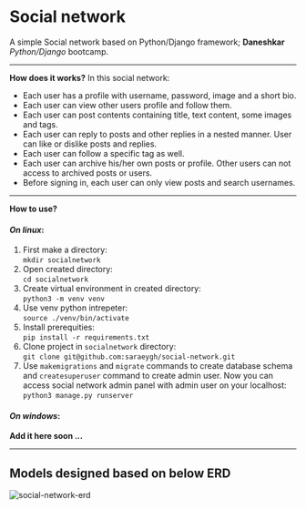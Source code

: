 # Social network

A simple Social network based on Python/Django framework;
**Daneshkar** *Python/Django* bootcamp.
***
**How does it works?**
In this social network:
- Each user has a profile with username, password, image and a short bio.
- Each user can view other users profile and follow them.
- Each user can post contents containing title, text content, some images and tags.
- Each user can reply to posts and other replies in a nested manner. User can like or dislike posts and replies.
- Each user can follow a specific tag as well.
- Each user can archive his/her own posts or profile. Other users can not access to archived posts or users.
- Before signing in, each user can only view posts and search usernames.
***
**How to use?**
#### *On linux*:
1. First make a directory:  
```mkdir socialnetwork```
2. Open created directory:  
```cd socialnetwork```
3. Create virtual environment in created directory:  
```python3 -m venv venv```
4. Use venv python intrepeter:  
```source ./venv/bin/activate```
5. Install prerequities:  
```pip install -r requirements.txt```
6. Clone project in `socialnetwork` directory:  
```git clone git@github.com:saraeygh/social-network.git```
6. Use `makemigrations` and `migrate` commands to create database schema and `createsuperuser` command to create admin user. Now you can access social network admin panel with admin user on your localhost:  
```python3 manage.py runserver```

#### *On windows*:
**Add it here soon ...**
***
## Models designed based on below ERD
![social-network-erd](erd.jpg)